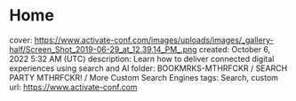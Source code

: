 # Home

cover: https://www.activate-conf.com/images/uploads/images/_gallery-half/Screen_Shot_2019-06-29_at_12.39.14_PM_.png
created: October 6, 2022 5:32 AM (UTC)
description: Learn how to deliver connected digital experiences using search and AI
folder: BOOKMRKS-MTHRFCKR / SEARCH PARTY MTHRFCKR! / More Custom Search Engines
tags: Search, custom
url: https://www.activate-conf.com